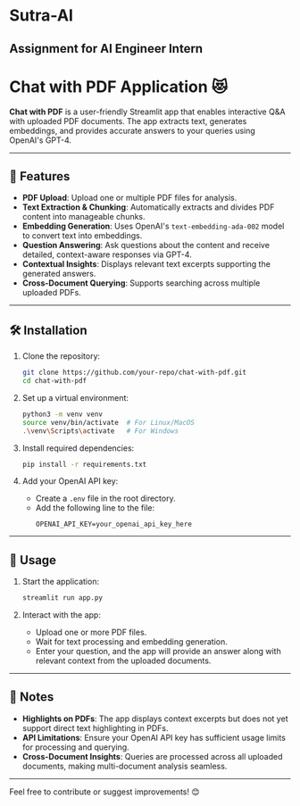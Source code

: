 # Sutra-AI
Assignment for  AI Engineer Intern
---

# Chat with PDF Application 😻  

**Chat with PDF** is a user-friendly Streamlit app that enables interactive Q&A with uploaded PDF documents. The app extracts text, generates embeddings, and provides accurate answers to your queries using OpenAI's GPT-4.  

---

## 🌟 Features  

- **PDF Upload**: Upload one or multiple PDF files for analysis.  
- **Text Extraction & Chunking**: Automatically extracts and divides PDF content into manageable chunks.  
- **Embedding Generation**: Uses OpenAI's `text-embedding-ada-002` model to convert text into embeddings.  
- **Question Answering**: Ask questions about the content and receive detailed, context-aware responses via GPT-4.  
- **Contextual Insights**: Displays relevant text excerpts supporting the generated answers.  
- **Cross-Document Querying**: Supports searching across multiple uploaded PDFs.  

---

## 🛠️ Installation  

1. Clone the repository:  
   ```bash  
   git clone https://github.com/your-repo/chat-with-pdf.git  
   cd chat-with-pdf  
   ```  

2. Set up a virtual environment:  
   ```bash  
   python3 -m venv venv  
   source venv/bin/activate  # For Linux/MacOS  
   .\venv\Scripts\activate   # For Windows  
   ```  

3. Install required dependencies:  
   ```bash  
   pip install -r requirements.txt  
   ```  

4. Add your OpenAI API key:  
   - Create a `.env` file in the root directory.  
   - Add the following line to the file:  
     ```  
     OPENAI_API_KEY=your_openai_api_key_here  
     ```  

---

## 🚀 Usage  

1. Start the application:  
   ```bash  
   streamlit run app.py  
   ```  

2. Interact with the app:  
   - Upload one or more PDF files.  
   - Wait for text processing and embedding generation.  
   - Enter your question, and the app will provide an answer along with relevant context from the uploaded documents.  

---

## 📝 Notes  

- **Highlights on PDFs**: The app displays context excerpts but does not yet support direct text highlighting in PDFs.  
- **API Limitations**: Ensure your OpenAI API key has sufficient usage limits for processing and querying.  
- **Cross-Document Insights**: Queries are processed across all uploaded documents, making multi-document analysis seamless.  

---

Feel free to contribute or suggest improvements! 😊
